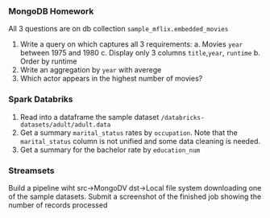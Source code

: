 ### MongoDB Homework
All 3 questions are on  db collection `sample_mflix.embedded_movies`
1. Write a  query on which captures all 3 requirements:
  a. Movies `year` between 1975 and 1980
  c. Display only 3 columns `title`,`year`, `runtime`
  b. Order by runtime
3. Write an aggregation by `year` with averege   
4. Which actor appears in the highest number of movies?

### Spark Databriks
1. Read into a dataframe the sample dataset `/databricks-datasets/adult/adult.data`
2. Get a summary `marital_status` rates by `occupation`. Note that the `marital_status` column is not unified and some data cleaning is needed.
3. Get a summary for the bachelor rate by `education_num`
### Streamsets 
Build a pipeline wiht src->MongoDV dst->Local file system downloading one of the sample datasets.
Submit a screenshot of the finished job showing the number of records processed 
